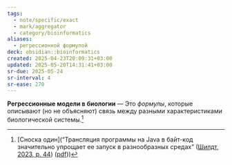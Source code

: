 ```yaml
---
tags:
  - note/specific/exact
  - mark/aggregator
  - category/bioinformatics
aliases:
  - регрессионной формулой
deck: obsidian::bioinformatics
created: 2025-04-23T20:09:31+03:00
updated: 2025-05-20T14:31:41+03:00
sr-due: 2025-05-24
sr-interval: 4
sr-ease: 270
---
```


**Регрессионные модели в биологии**
—
Это *формулы*, которые описывают (но не объясняют) связь между разными характеристиками биологической системы.[^1]

[^1]: [Сноска один](“Трансляция программы на Java в байт-код значительно упрощает ее запуск в разнообразных средах” ([Шилдт, 2023, p. 44](zotero://select/library/items/SZPU8A87)) ([pdf](zotero://open-pdf/library/items/8WYNSK6D?page=44&annotation=LGK55W7Q)))

